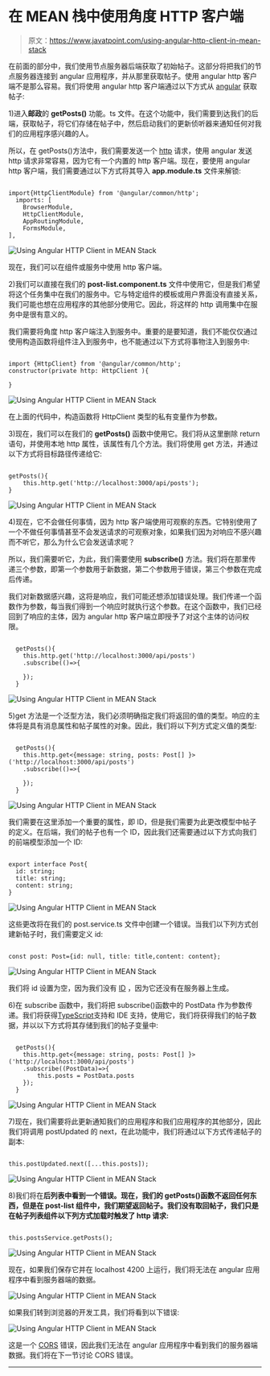 # 在 MEAN 栈中使用角度 HTTP 客户端

> 原文：<https://www.javatpoint.com/using-angular-http-client-in-mean-stack>

在前面的部分中，我们使用节点服务器后端获取了初始帖子。这部分将把我们的节点服务器连接到 angular 应用程序，并从那里获取帖子。使用 angular http 客户端不是那么容易。我们将使用 angular http 客户端通过以下方式从 [angular](https://www.javatpoint.com/angularjs-tutorial) 获取帖子:

1)进入**邮政**的 **getPosts()** 功能。ts 文件。在这个功能中，我们需要到达我们的后端，获取帖子，将它们存储在帖子中，然后启动我们的更新侦听器来通知任何对我们的应用程序感兴趣的人。

所以，在 getPosts()方法中，我们需要发送一个 [http](https://www.javatpoint.com/computer-network-http) 请求，使用 angular 发送 http 请求非常容易，因为它有一个内置的 http 客户端。现在，要使用 angular http 客户端，我们需要通过以下方式将其导入 **app.module.ts** 文件来解锁:

```

import{HttpClientModule} from '@angular/common/http';
  imports: [
    BrowserModule,
    HttpClientModule,
    AppRoutingModule,
    FormsModule,
],

```

![Using Angular HTTP Client in MEAN Stack](img/81e71d9328ae1c631ba43558a1c3bad6.png)

现在，我们可以在组件或服务中使用 http 客户端。

2)我们可以直接在我们的 **post-list.component.ts** 文件中使用它，但是我们希望将这个任务集中在我们的服务中。它与特定组件的模板或用户界面没有直接关系，我们可能也想在应用程序的其他部分使用它。因此，将这样的 http 调用集中在服务中是很有意义的。

我们需要将角度 http 客户端注入到服务中。重要的是要知道，我们不能仅仅通过使用构造函数将组件注入到服务中，也不能通过以下方式将事物注入到服务中:

```

import {HttpClient} from '@angular/common/http';
constructor(private http: HttpClient ){

}

```

![Using Angular HTTP Client in MEAN Stack](img/7a8b26c84111da4fdb8c04d23182e468.png)

在上面的代码中，构造函数将 HttpClient 类型的私有变量作为参数。

3)现在，我们可以在我们的 **getPosts()** 函数中使用它。我们将从这里删除 return 语句，并使用本地 http 属性，该属性有几个方法。我们将使用 get 方法，并通过以下方式将目标路径传递给它:

```

getPosts(){
    this.http.get('http://localhost:3000/api/posts');
}

```

![Using Angular HTTP Client in MEAN Stack](img/cff02c4ff236b159644e81d76932ac63.png)

4)现在，它不会做任何事情，因为 http 客户端使用可观察的东西。它特别使用了一个不做任何事情甚至不会发送请求的可观察对象，如果我们因为对响应不感兴趣而不听它，那么为什么它会发送请求呢？

所以，我们需要听它，为此，我们需要使用 **subscribe()** 方法。我们将在那里传递三个参数，即第一个参数用于新数据，第二个参数用于错误，第三个参数在完成后传递。

我们对新数据感兴趣，这将是响应，我们可能还想添加错误处理。我们传递一个函数作为参数，每当我们得到一个响应时就执行这个参数。在这个函数中，我们已经回到了响应的主体，因为 angular http 客户端立即授予了对这个主体的访问权限。

```

  getPosts(){
    this.http.get('http://localhost:3000/api/posts')
    .subscribe(()=>{

    });
  }

```

![Using Angular HTTP Client in MEAN Stack](img/371b288d20ce826c2615fc23f2f5d1a7.png)

5)get 方法是一个泛型方法，我们必须明确指定我们将返回的值的类型。响应的主体将是具有消息属性和帖子属性的对象。因此，我们将以下列方式定义值的类型:

```

  getPosts(){
    this.http.get<{message: string, posts: Post[] }>('http://localhost:3000/api/posts')
    .subscribe(()=>{

    });
  }

```

![Using Angular HTTP Client in MEAN Stack](img/0e475e82a3bd663bb3ec8b138f3b6177.png)

我们需要在这里添加一个重要的属性，即 ID，但是我们需要为此更改模型中帖子的定义。在后端，我们的帖子也有一个 ID，因此我们还需要通过以下方式向我们的前端模型添加一个 ID:

```

export interface Post{
  id: string;
  title: string;
  content: string;
}

```

![Using Angular HTTP Client in MEAN Stack](img/6a63968639a450a41a2e580ec10eef02.png)

这些更改将在我们的 post.service.ts 文件中创建一个错误。当我们以下列方式创建新帖子时，我们需要定义 id:

```

const post: Post={id: null, title: title,content: content};

```

![Using Angular HTTP Client in MEAN Stack](img/0fd34ff44b831145fc22644df3d0b2d8.png)

我们将 id 设置为空，因为我们没有 [ID](https://www.javatpoint.com/id) ，因为它还没有在服务器上生成。

6)在 subscribe 函数中，我们将把 subscribe()函数中的 PostData 作为参数传递。我们将获得[TypeScript](https://www.javatpoint.com/typescript-tutorial)支持和 IDE 支持，使用它，我们将获得我们的帖子数据，并以以下方式将其存储到我们的帖子变量中:

```

  getPosts(){
    this.http.get<{message: string, posts: Post[] }>('http://localhost:3000/api/posts')
    .subscribe((PostData)=>{
        this.posts = PostData.posts
    });
  }

```

![Using Angular HTTP Client in MEAN Stack](img/2f8e7efa58fdd50237b11cc9a8c1d9b9.png)

7)现在，我们需要将此更新通知我们的应用程序和我们应用程序的其他部分，因此我们将调用 postUpdated 的 next，在此功能中，我们将通过以下方式传递帖子的副本:

```

this.postUpdated.next([...this.posts]);

```

![Using Angular HTTP Client in MEAN Stack](img/232fd4795c08330285f665ac1adcee10.png)

8)我们将在**后列表中看到一个错误。现在，我们的 getPosts()函数不返回任何东西，但是在 post-list 组件中，我们期望返回帖子。我们没有取回帖子，我们只是在帖子列表组件以下列方式加载时触发了 http 请求:**

```

this.postsService.getPosts();

```

![Using Angular HTTP Client in MEAN Stack](img/aa38c5a178f06bcbef6e9be9a3433dac.png)

现在，如果我们保存它并在 localhost 4200 上运行，我们将无法在 angular 应用程序中看到服务器端的数据。

![Using Angular HTTP Client in MEAN Stack](img/d91ed500819c39c970afa2872a6b748f.png)

如果我们转到浏览器的开发工具，我们将看到以下错误:

![Using Angular HTTP Client in MEAN Stack](img/ee10ada2fcdecebcc1a73dde175e690c.png)

这是一个 [CORS](cors-in-mean-stack) 错误，因此我们无法在 angular 应用程序中看到我们的服务器端数据。我们将在下一节讨论 CORS 错误。

* * *